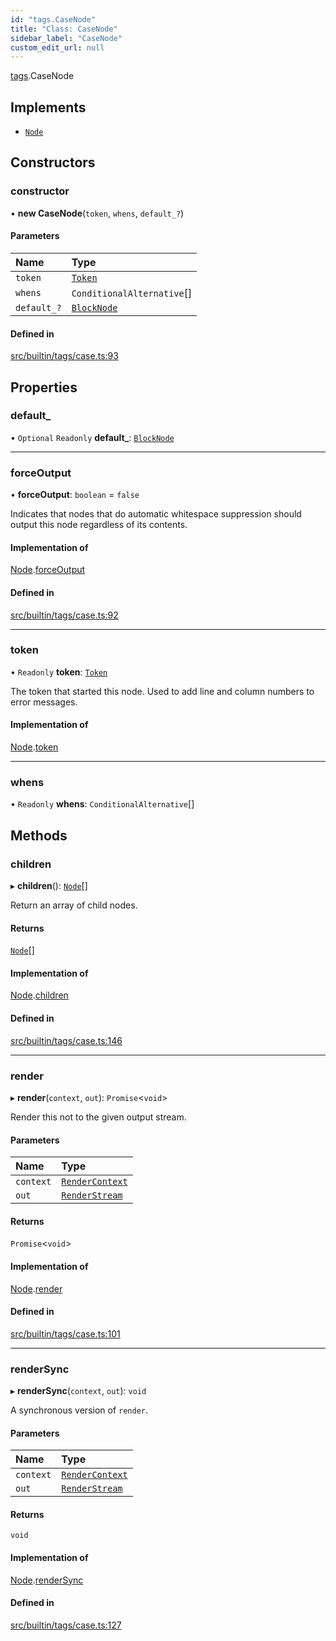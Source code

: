 ```yaml
---
id: "tags.CaseNode"
title: "Class: CaseNode"
sidebar_label: "CaseNode"
custom_edit_url: null
---
```


[tags](../namespaces/tags.md).CaseNode

## Implements

- [`Node`](../interfaces/Node.md)

## Constructors

### constructor

• **new CaseNode**(`token`, `whens`, `default_?`)

#### Parameters

| Name | Type |
| :------ | :------ |
| `token` | [`Token`](tokens.Token.md) |
| `whens` | `ConditionalAlternative`[] |
| `default_?` | [`BlockNode`](BlockNode.md) |

#### Defined in

[src/builtin/tags/case.ts:93](https://github.com/jg-rp/liquidscript/blob/6bed77c/src/builtin/tags/case.ts#L93)

## Properties

### default\_

• `Optional` `Readonly` **default\_**: [`BlockNode`](BlockNode.md)

___

### forceOutput

• **forceOutput**: `boolean` = `false`

Indicates that nodes that do automatic whitespace suppression
should output this node regardless of its contents.

#### Implementation of

[Node](../interfaces/Node.md).[forceOutput](../interfaces/Node.md#forceoutput)

#### Defined in

[src/builtin/tags/case.ts:92](https://github.com/jg-rp/liquidscript/blob/6bed77c/src/builtin/tags/case.ts#L92)

___

### token

• `Readonly` **token**: [`Token`](tokens.Token.md)

The token that started this node. Used to add line and column numbers
to error messages.

#### Implementation of

[Node](../interfaces/Node.md).[token](../interfaces/Node.md#token)

___

### whens

• `Readonly` **whens**: `ConditionalAlternative`[]

## Methods

### children

▸ **children**(): [`Node`](../interfaces/Node.md)[]

Return an array of child nodes.

#### Returns

[`Node`](../interfaces/Node.md)[]

#### Implementation of

[Node](../interfaces/Node.md).[children](../interfaces/Node.md#children)

#### Defined in

[src/builtin/tags/case.ts:146](https://github.com/jg-rp/liquidscript/blob/6bed77c/src/builtin/tags/case.ts#L146)

___

### render

▸ **render**(`context`, `out`): `Promise`<`void`\>

Render this not to the given output stream.

#### Parameters

| Name | Type |
| :------ | :------ |
| `context` | [`RenderContext`](RenderContext.md) |
| `out` | [`RenderStream`](../interfaces/RenderStream.md) |

#### Returns

`Promise`<`void`\>

#### Implementation of

[Node](../interfaces/Node.md).[render](../interfaces/Node.md#render)

#### Defined in

[src/builtin/tags/case.ts:101](https://github.com/jg-rp/liquidscript/blob/6bed77c/src/builtin/tags/case.ts#L101)

___

### renderSync

▸ **renderSync**(`context`, `out`): `void`

A synchronous version of `render`.

#### Parameters

| Name | Type |
| :------ | :------ |
| `context` | [`RenderContext`](RenderContext.md) |
| `out` | [`RenderStream`](../interfaces/RenderStream.md) |

#### Returns

`void`

#### Implementation of

[Node](../interfaces/Node.md).[renderSync](../interfaces/Node.md#rendersync)

#### Defined in

[src/builtin/tags/case.ts:127](https://github.com/jg-rp/liquidscript/blob/6bed77c/src/builtin/tags/case.ts#L127)

